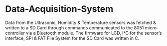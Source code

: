 # Data-Acquisition-System
Data from the Ultrasonic, Humidity &amp; Temperature sensors was fetched &amp; written to a SD Card through commands communicated to the 8051 micro-controller via a Bluetooth module. The firmware for LCD, I²C for the sensor’s interface, SPI &amp; FAT File System for the SD Card was written in C.
